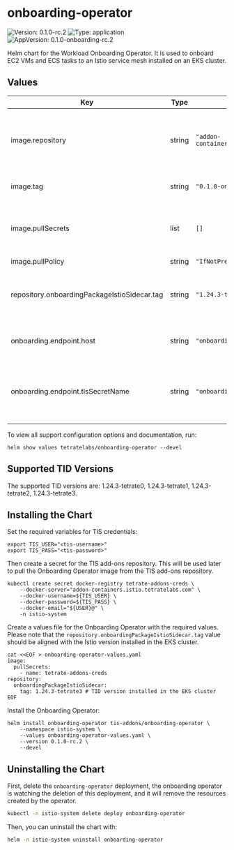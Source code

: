 # onboarding-operator

![Version: 0.1.0-rc.2](https://img.shields.io/badge/Version-0.1.0--rc.2-informational?style=flat-square)
![Type: application](https://img.shields.io/badge/Type-application-informational?style=flat-square)
![AppVersion: 0.1.0-onboarding-rc.2](https://img.shields.io/badge/AppVersion-0.1.0--onboarding--rc.2-informational?style=flat-square)

Helm chart for the Workload Onboarding Operator. It is used to onboard EC2 VMs and ECS tasks to an Istio service mesh installed on an EKS cluster.

## Values

| Key | Type | Default | Description |
|-----|------|---------|-------------|
| image.repository | string | `"addon-containers.istio.tetratelabs.com"` | Image repository from where download the onboarding images |
| image.tag | string | `"0.1.0-onboarding-rc.2"` | Onboarding image tag to be used |
| image.pullSecrets | list | `[]` | Image pull secrets to be used to pull the onboarding images |
| image.pullPolicy | string | `"IfNotPresent"` |  |
| repository.onboardingPackageIstioSidecar.tag | string | `"1.24.3-tetrate3"` | Istio sidecar tag to be used for the onboarding workloads |
| onboarding.endpoint.host | string | `"onboarding-endpoint.example"` | Hostname for the onboarding endpoint |
| onboarding.endpoint.tlsSecretName | string | `"onboarding-endpoint-tls-cert"` | Secret name for the onboarding endpoint TLS certificate |

To view all support configuration options and documentation, run:

```
helm show values tetratelabs/onboarding-operator --devel
```

## Supported TID Versions
The supported TID versions are: 1.24.3-tetrate0, 1.24.3-tetrate1, 1.24.3-tetrate2, 1.24.3-tetrate3.

## Installing the Chart

Set the required variables for TIS credentials:

```shell
export TIS_USER="<tis-username>"
export TIS_PASS="<tis-password>"
```

Then create a secret for the TIS add-ons repository. This will be used later to pull the Onboarding Operator image from the TIS add-ons repository.

```shell
kubectl create secret docker-registry tetrate-addons-creds \
    --docker-server="addon-containers.istio.tetratelabs.com" \
    --docker-username=${TIS_USER} \
    --docker-password=${TIS_PASS} \
    --docker-email="${USER}@" \
    -n istio-system
```

Create a values file for the Onboarding Operator with the required values.
Please note that the `repository.onboardingPackageIstioSidecar.tag` value should be aligned with the Istio version
installed in the EKS cluster.

```shell
cat <<EOF > onboarding-operator-values.yaml
image:
  pullSecrets:
    - name: tetrate-addons-creds
repository:
  onboardingPackageIstioSidecar:
    tag: 1.24.3-tetrate3 # TID version installed in the EKS cluster
EOF
```

Install the Onboarding Operator:

```shell
helm install onboarding-operator tis-addons/onboarding-operator \
    --namespace istio-system \
    --values onboarding-operator-values.yaml \
    --version 0.1.0-rc.2 \
    --devel
```

## Uninstalling the Chart

First, delete the `onboarding-operator` deployment, the onboarding operator is watching the deletion of this deployment, and it will remove the resources created by the operator.

```bash
kubectl -n istio-system delete deploy onboarding-operator
```

Then, you can uninstall the chart with:

```bash
helm -n istio-system uninstall onboarding-operator
```
